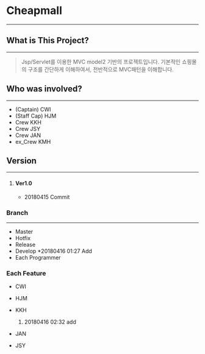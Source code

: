 Cheapmall
=========
***

## What is This Project?
***
> Jsp/Servlet를 이용한 MVC model2 기반의 프로젝트입니다.
> 기본적인 쇼핑몰의 구조를 간단하게 이해하여서, 전반적으로 MVC패턴을 이해합니다.

## Who was involved?
***
* (Captain) 		CWI
* (Staff Cap) 	HJM
* Crew			KKH
* Crew			JSY
* Crew			JAN
* ex_Crew		KMH

## Version
***
1. #### Ver1.0
    * 20180415 Commit


### Branch
***
* Master
* Hotfix
* Release
* Develop
	*20180416 01:27 Add
* Each Programmer

### Each Feature
* CWI

* HJM

* KKH
	1. 20180416 02:32 add

* JAN

* JSY
